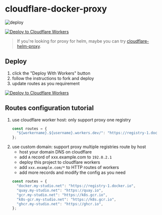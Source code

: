 # cloudflare-docker-proxy

![deploy](https://github.com/zweily/cloudflare-docker-proxy/actions/workflows/deploy.yaml/badge.svg)

[![Deploy to Cloudflare Workers](https://deploy.workers.cloudflare.com/button)](https://deploy.workers.cloudflare.com/?url=https://github.com/zweily/cloudflare-docker-proxy)

> If you're looking for proxy for helm, maybe you can try [cloudflare-helm-proxy](https://github.com/zweily/cloudflare-helm-proxy).

## Deploy

1. click the "Deploy With Workers" button
2. follow the instructions to fork and deploy
3. update routes as you requirement

[![Deploy to Cloudflare Workers](https://deploy.workers.cloudflare.com/button)](https://deploy.workers.cloudflare.com/?url=https://github.com/zweily/cloudflare-docker-proxy)

## Routes configuration tutorial

1. use cloudflare worker host: only support proxy one registry
   ```javascript
   const routes = {
     "${workername}.${username}.workers.dev/": "https://registry-1.docker.io",
   };
   ```
2. use custom domain: support proxy multiple registries route by host
   - host your domain DNS on cloudflare
   - add `A` record of xxx.example.com to `192.0.2.1`
   - deploy this project to cloudflare workers
   - add `xxx.example.com/*` to HTTP routes of workers
   - add more records and modify the config as you need
   ```javascript
   const routes = {
     "docker.my-studio.net": "https://registry-1.docker.io",
     "quay.my-studio.net": "https://quay.io",
     "gcr.my-studio.net": "https://k8s.gcr.io",
     "k8s-gcr.my-studio.net": "https://k8s.gcr.io",
     "ghcr.my-studio.net": "https://ghcr.io",
   };
   ```

